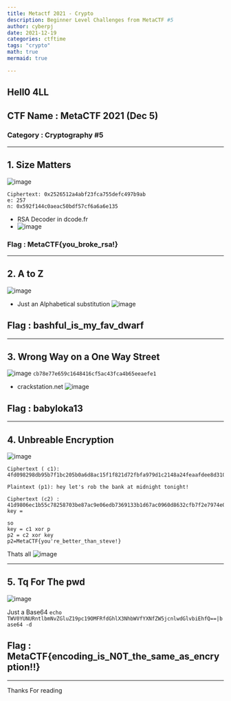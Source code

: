 ```yaml
---
title: Metactf 2021 - Crypto 
description: Beginner Level Challenges from MetaCTF #5
author: cyberpj
date: 2021-12-19
categories: ctftime
tags: "crypto"
math: true
mermaid: true

---
```

## Hell0 4LL 
## CTF Name : MetaCTF 2021 (Dec 5)
### Category : Cryptography #5
----
## 1. Size Matters 
![image](https://user-images.githubusercontent.com/72292872/146650731-7c408104-53eb-4727-93dd-d46bc6105255.png)

 ```
 Ciphertext: 0x2526512a4abf23fca755defc497b9ab
e: 257
n: 0x592f144c0aeac50bdf57cf6a6a6e135
```
 - RSA Decoder in dcode.fr
 - ![image](https://user-images.githubusercontent.com/72292872/146650963-81c9486f-54f8-47fa-9139-e79279174077.png)

### Flag : MetaCTF{you_broke_rsa!}
-----

## 2. A to Z
![image](https://user-images.githubusercontent.com/72292872/146651012-1825e84d-47c2-4b79-a629-9689a9b64e7b.png)
- Just an Alphabetical substitution 
![image](https://user-images.githubusercontent.com/72292872/146651051-e1a5c792-5156-4325-80db-38bb04e46b5d.png)
## Flag : bashful_is_my_fav_dwarf

-----
## 3. Wrong Way on a One Way Street

![image](https://user-images.githubusercontent.com/72292872/146651106-b35be025-a24e-4b7e-87f2-d98f25572662.png)
`cb78e77e659c1648416cf5ac43fca4b65eeaefe1`

- crackstation.net
![image](https://user-images.githubusercontent.com/72292872/146651161-fee04a21-fc7b-4698-8c79-a937bd0329ab.png)
## Flag : babyloka13
-----
## 4. Unbreable Encryption

![image](https://user-images.githubusercontent.com/72292872/146651501-1db7070d-6412-4e86-b88b-47877ab78a6d.png)

 ```
 Ciphertext ( c1): 4fd098298db95b7f1bc205b0a6d8ac15f1f821d72fbfa979d1c2148a24feaafdee8d3108e8ce29c3ce1291

Plaintext (p1): hey let's rob the bank at midnight tonight!

Ciphertext (c2) : 41d9806ec1b55c78258703be87ac9e06edb7369133b1d67ac0960d8632cfb7f2e7974e0ff3c536c1871b
key = 
```
```
so 
key = c1 xor p
p2 = c2 xor key
p2=MetaCTF{you're_better_than_steve!}
```
Thats all 
![image](https://user-images.githubusercontent.com/72292872/146651484-4bbf6a93-e4be-4b91-8b43-a74f7d530ec9.png)

----

## 5. Tq For The pwd 
![image](https://user-images.githubusercontent.com/72292872/146651683-b1caab66-e230-4892-a14b-3e3441ed8f26.png)

Just a Base64 
```echo TWV0YUNURntlbmNvZGluZ19pc19OMFRfdGhlX3NhbWVfYXNfZW5jcnlwdGlvbiEhfQ==|base64 -d ```
                                                                                                              
## Flag : MetaCTF{encoding_is_N0T_the_same_as_encryption!!}  

------
Thanks For reading


